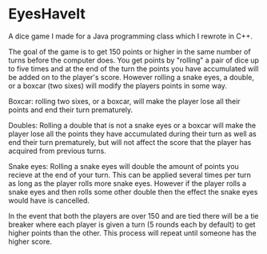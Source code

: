 # EyesHaveIt
A dice game I made for a Java programming class which I rewrote in C++.

The goal of the game is to get 150 points or higher in the same number of turns before the computer does. You get points by "rolling" a 
pair of dice up to five times and at the end of the turn the points you have accumulated will be added on to the player's score. 
However rolling a snake eyes, a double, or a boxcar (two sixes) will modify the players points in some way.

Boxcar:
  rolling two sixes, or a boxcar, will make the player lose all their points and end their turn prematurely.

Doubles:
  Rolling a double that is not a snake eyes or a boxcar will make the player lose all the points they have accumulated during their
  turn as well as end their turn prematurely, but will not affect the score that the player has acquired from previous turns.

Snake eyes:
  Rolling a snake eyes will double the amount of points you recieve at the end of your turn. This can be applied several times per turn 
  as long as the player rolls more snake eyes. However if the player rolls a snake eyes and then rolls some other double then the effect
  the snake eyes would have is cancelled.
  
In the event that both the players are over 150 and are tied there will be a tie breaker where each player is given a turn (5 rounds each
by default) to get higher points than the other. This process will repeat until someone has the higher score.
